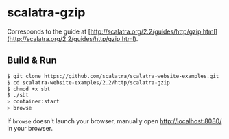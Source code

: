 # scalatra-gzip #

Corresponds to the guide at [http://scalatra.org/2.2/guides/http/gzip.html](http://scalatra.org/2.2/guides/http/gzip.html).

## Build & Run ##

```sh
$ git clone https://github.com/scalatra/scalatra-website-examples.git
$ cd scalatra-website-examples/2.2/http/scalatra-gzip
$ chmod +x sbt
$ ./sbt
> container:start
> browse
```

If `browse` doesn't launch your browser, manually open [http://localhost:8080/](http://localhost:8080/) in your browser.
